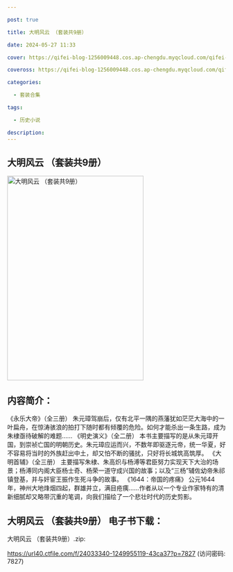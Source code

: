 ```yaml
---

post: true

title: 大明风云 （套装共9册）

date: 2024-05-27 11:33

cover: https://qifei-blog-1256009448.cos.ap-chengdu.myqcloud.com/qifei-blog/6632e8a20ea9cb1403b3744c.jpg

coveross: https://qifei-blog-1256009448.cos.ap-chengdu.myqcloud.com/qifei-blog/6632e8a20ea9cb1403b3744c.jpg

categories:

  - 套装合集

tags:

  - 历史小说

description:
---
```


## 大明风云 （套装共9册）
<img alt="大明风云 （套装共9册） " class="aligncenter loading" data-was-processed="true" decoding="async" fetchpriority="high" height="471" src="https://qifei-blog-1256009448.cos.ap-chengdu.myqcloud.com/qifei-blog/6632e8a20ea9cb1403b3744c.jpg" style="cursor: zoom-in;" width="314"/>

## 内容简介：

《永乐大帝》（全三册） 朱元璋驾崩后，仅有北平一隅的燕藩犹如茫茫大海中的一叶扁舟，在惊涛骇浪的拍打下随时都有倾覆的危险。如何才能杀出一条生路，成为朱棣亟待破解的难题…… 《明史演义》（全二册） 本书主要描写的是从朱元璋开国，到崇祯亡国的明朝历史。朱元璋应运而兴，不数年即驱逐元帝，统一华夏，好不容易将当时的外族赶出中土，却又怕不断的骚扰，只好将长城筑高筑厚。 《大明首辅》（全三册） 主要描写朱棣、朱高炽与杨溥等君臣努力实现天下大治的场景；杨溥同内阁大臣杨士奇、杨荣一道守成兴国的故事；以及“三杨”辅佐幼帝朱祁镇登基，并与奸宦王振作生死斗争的故事。 《1644：帝国的疼痛》 公元1644年，神州大地烽烟四起，群雄并立，满目疮痍……作者从以一个专业作家特有的清新细腻却又略带沉重的笔调，向我们描绘了一个悲壮时代的历史剪影。

## 大明风云 （套装共9册） 电子书下载：
大明风云 （套装共9册）.zip: 

https://url40.ctfile.com/f/24033340-1249955119-43ca37?p=7827 (访问密码: 7827)
